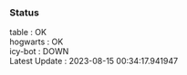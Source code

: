 ### Status


table : OK  
hogwarts : OK  
icy-bot : DOWN  
Latest Update : 2023-08-15 00:34:17.941947
